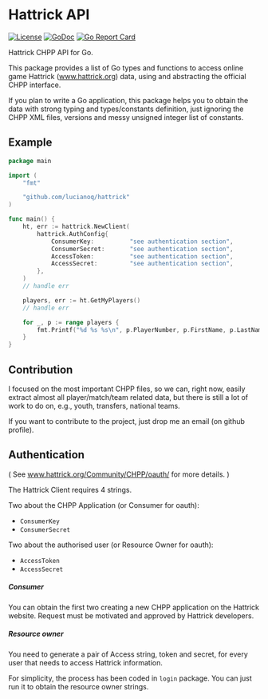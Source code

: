 # Hattrick API

[![License](https://img.shields.io/:license-MIT-blue.svg)](https://opensource.org/licenses/MIT)
[![GoDoc](https://godoc.org/github.com/lucianoq/hattrick?status.svg)](https://godoc.org/github.com/lucianoq/hattrick)
[![Go Report Card](https://goreportcard.com/badge/github.com/lucianoq/hattrick)](https://goreportcard.com/report/github.com/lucianoq/hattrick)

Hattrick CHPP API for Go.

This package provides a list of Go types and functions to access online game 
Hattrick (www.hattrick.org) data, using and abstracting the official CHPP 
interface.

If you plan to write a Go application, this package helps you to obtain the data
with strong typing and types/constants definition, just ignoring the CHPP XML 
files, versions and messy unsigned integer list of constants.


## Example

```go
package main

import (
	"fmt"

	"github.com/lucianoq/hattrick"
)

func main() {
	ht, err := hattrick.NewClient(
		hattrick.AuthConfig{
			ConsumerKey:          "see authentication section",
			ConsumerSecret:       "see authentication section",
			AccessToken:          "see authentication section",
			AccessSecret:         "see authentication section",
		},
	)
	// handle err

	players, err := ht.GetMyPlayers()
	// handle err

	for _, p := range players {
		fmt.Printf("%d %s %s\n", p.PlayerNumber, p.FirstName, p.LastName)
	}
}
```


## Contribution
I focused on the most important CHPP files, so we can, right now, easily extract 
almost all player/match/team related data, but there is still a lot of work to 
do on, e.g., youth, transfers, national teams.

If you want to contribute to the project, just drop me an email (on github profile).


## Authentication

( See www.hattrick.org/Community/CHPP/oauth/ for more details. )

The Hattrick Client requires 4 strings.

Two about the CHPP Application (or Consumer for oauth):
 - `ConsumerKey`
 - `ConsumerSecret`
 
Two about the authorised user (or Resource Owner for oauth):
 - `AccessToken`
 - `AccessSecret`
 
##### Consumer

You can obtain the first two creating a new CHPP application on the Hattrick 
website. Request must be motivated and approved by Hattrick developers.

##### Resource owner

You need to generate a pair of Access string, token and secret, for every user 
that needs to access Hattrick information.

For simplicity, the process has been coded in `login` package.
You can just run it to obtain the resource owner strings.